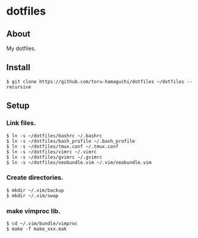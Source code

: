 dotfiles
========

About
-----
My dotfiles.

Install
-------
    $ git clone https://github.com/toru-hamaguchi/dotfiles ~/dotfiles --recursive

Setup
-----
### Link files.
    $ ln -s ~/dotfiles/bashrc ~/.bashrc
    $ ln -s ~/dotfiles/bash_profile ~/.bash_profile
    $ ln -s ~/dotfiles/tmux.conf ~/.tmux.conf
    $ ln -s ~/dotfiles/vimrc ~/.vimrc
    $ ln -s ~/dotfiles/gvimrc ~/.gvimrc
    $ ln -s ~/dotfiles/neobundle.vim ~/.vim/neobundle.vim

### Create directories.
    $ mkdir ~/.vim/backup
    $ mkdir ~/.vim/swap

### make vimproc lib.
    $ cd ~/.vim/bundle/vimproc
    $ make -f make_xxx.mak
